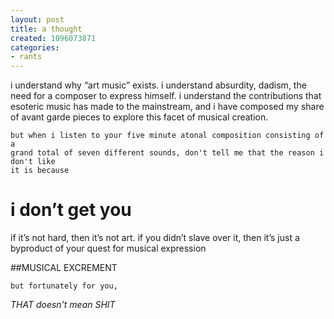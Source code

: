 ```yaml
---
layout: post
title: a thought
created: 1096073871
categories:
- rants
---
```

i understand why &#8220;art music&#8221; exists. i understand absurdity, dadism, the need for a composer to express himself. i understand the contributions that esoteric music has made to the mainstream, and i have composed my share of avant garde pieces to explore this facet of musical creation.

	but when i listen to your five minute atonal composition consisting of a
	grand total of seven different sounds, don't tell me that the reason i don't like
	it is because

# i don&#8217;t get you

if it&#8217;s not hard, then it&#8217;s not art. if you didn&#8217;t slave over it, then it&#8217;s just a byproduct of your quest for musical expression

##MUSICAL EXCREMENT

	but fortunately for you,

*THAT doesn't mean SHIT*
